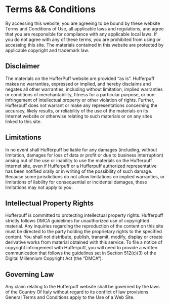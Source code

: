 # Terms && Conditions

By accessing this website, you are agreeing to be bound by these website Terms and Conditions of Use, all applicable laws and regulations, and agree that you are responsible for compliance with any applicable local laws. If you do not agree with any of these terms, you are prohibited from using or accessing this site. The materials contained in this website are protected by applicable copyright and trademark law.

## Disclaimer

The materials on the HufferPuff website are provided “as is”. Hufferpuff makes no warranties, expressed or implied, and hereby disclaims and negates all other warranties, including without limitation, implied warranties or conditions of merchantability, fitness for a particular purpose, or non-infringement of intellectual property or other violation of rights. Further, Hufferpuff does not warrant or make any representations concerning the accuracy, likely results, or reliability of the use of the materials on its Internet website or otherwise relating to such materials or on any sites linked to this site.

## Limitations

In no event shall Hufferpuff be liable for any damages (including, without limitation, damages for loss of data or profit or due to business interruption) arising out of the use or inability to use the materials on the Hufferpuff Internet site, even if Hufferpuff or a Hufferpuff authorized representative has been notified orally or in writing of the possibility of such damage. Because some jurisdictions do not allow limitations on implied warranties, or limitations of liability for consequential or incidental damages, these limitations may not apply to you.

## Intellectual Property Rights

Hufferpuff is committed to protecting intellectual property rights. Hufferpuff strictly follows DMCA guidelines for unauthorized use of copyrighted material. Any inquiries regarding the reproduction of the content on this site must be directed to the party holding the proprietary rights to the specified content. You shall not distribute, publish, transmit, modify, display or create derivative works from material obtained with this service. To file a notice of copyright infringement with Hufferpuff, you will need to provide a written communication that follows the guidelines set in Section 512(c)(3) of the Digital Millennium Copyright Act (the “DMCA”).

## Governing Law

Any claim relating to the Hufferpuff website shall be governed by the laws of the Country Of Italy without regard to its conflict of law provisions. General Terms and Conditions apply to the Use of a Web Site.